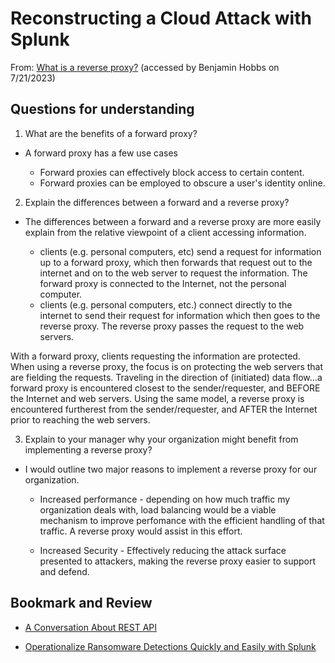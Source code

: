 # Reconstructing a Cloud Attack with Splunk
From: [What is a reverse proxy?](https://www.cloudflare.com/learning/cdn/glossary/reverse-proxy/) (accessed by Benjamin Hobbs on 7/21/2023)






## Questions for understanding

1. What are the benefits of a forward proxy?

* A forward proxy has a few use cases

  * Forward proxies can effectively block access to certain content.
  * Forward proxies can be employed to obscure a user's identity online. 
  

2. Explain the differences between a forward and a reverse proxy?

* The differences between a forward and a reverse proxy are more easily explain from the relative viewpoint of a client accessing information.

  * clients (e.g. personal computers, etc) send a request for information up to a forward proxy, which then forwards that request out to the internet and on to the web server to request the information. The forward proxy is connected to the Internet, not the personal computer.
  * clients (e.g. personal computers, etc.) connect directly to the internet to send their request for information which then goes to the reverse proxy. The reverse proxy passes the request to the web servers.

With a forward proxy, clients requesting the information are protected. When using a reverse proxy, the focus is on protecting the web servers that are fielding the requests. Traveling in the direction of (initiated) data flow...a forward proxy is encountered closest to the sender/requester, and BEFORE the Internet and web servers. Using the same model, a reverse proxy is encountered furtherest from the sender/requester, and AFTER the Internet prior to reaching the web servers.  

3. Explain to your manager why your organization might benefit from implementing a reverse proxy?

* I would outline two major reasons to implement a reverse proxy for our organization. 
  * Increased performance - depending on how much traffic my organization deals with, load balancing would be a viable mechanism to improve perfomance with the efficient handling of that traffic. A reverse proxy would assist in this effort.

  * Increased Security - Effectively reducing the attack surface presented to attackers, making the reverse proxy easier to support and defend.
  



## Bookmark and Review
* [A Conversation About REST API](https://gist.github.com/brookr/5977550)

* [Operationalize Ransomware Detections Quickly and Easily with Splunk](https://www.splunk.com/en_us/blog/industries/operationalize-ransomware-detections-quickly-and-easily-with-splunk.html)